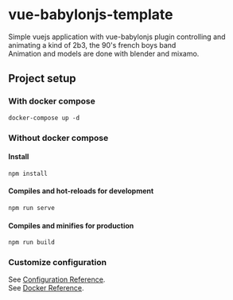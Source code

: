 # vue-babylonjs-template
Simple vuejs application with vue-babylonjs plugin controlling and animating a kind of 2b3, the 90's french boys band  
Animation and models are done with blender and mixamo.

## Project setup
### With docker compose
```
docker-compose up -d
```
### Without docker compose
#### Install
```
npm install
```
#### Compiles and hot-reloads for development
```
npm run serve
```
#### Compiles and minifies for production
```
npm run build
```

### Customize configuration
See [Configuration Reference](https://cli.vuejs.org/config/).  
See [Docker Reference](https://docs.docker.com).

